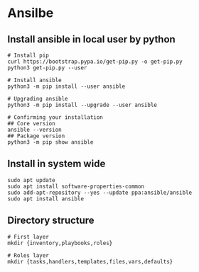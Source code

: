 # Ansilbe

## Install ansible in local user by python

```shell
# Install pip
curl https://bootstrap.pypa.io/get-pip.py -o get-pip.py
python3 get-pip.py --user

# Install ansible
python3 -m pip install --user ansible

# Upgrading ansible
python3 -m pip install --upgrade --user ansible

# Confirming your installation
## Core version
ansible --version
## Package version
python3 -m pip show ansible
```

## Install in system wide

```shell
sudo apt update
sudo apt install software-properties-common
sudo add-apt-repository --yes --update ppa:ansible/ansible
sudo apt install ansible
```

## Directory structure

```shell
# First layer
mkdir {inventory,playbooks,roles}

# Roles layer
mkdir {tasks,handlers,templates,files,vars,defaults}  

```
